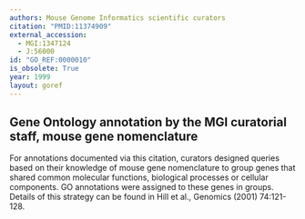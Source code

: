 ```yaml
---
authors: Mouse Genome Informatics scientific curators
citation: "PMID:11374909"
external_accession: 
  - MGI:1347124
  - J:56000
id: "GO_REF:0000010"
is_obsolete: True
year: 1999
layout: goref
---
```


## Gene Ontology annotation by the MGI curatorial staff, mouse gene nomenclature

For annotations documented via this citation, curators designed queries based on their knowledge of mouse gene nomenclature to group genes that shared common molecular functions, biological processes or cellular components. GO annotations were assigned to these genes in groups. Details of this strategy can be found in Hill et al., Genomics (2001) 74:121-128.
